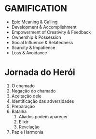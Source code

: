 # GAMIFICATION

- Epic Meaning & Calling
- Development & Accomplishment
- Empowerment of Creativity & Feedback
- Ownership & Possession
- Social Influence & Relatedness
- Scarcity & Impatience
- Loss & Avoidance

# Jornada do Herói

1. O chamado
1. Negação do chamado
1. Aceitação dele
1. Identificação das adversidades
1. Preparação
1. Batalha
    1. Aliados podem aparecer
    1. Elixir
    1. Revelação
1. Paz e Harmonia

